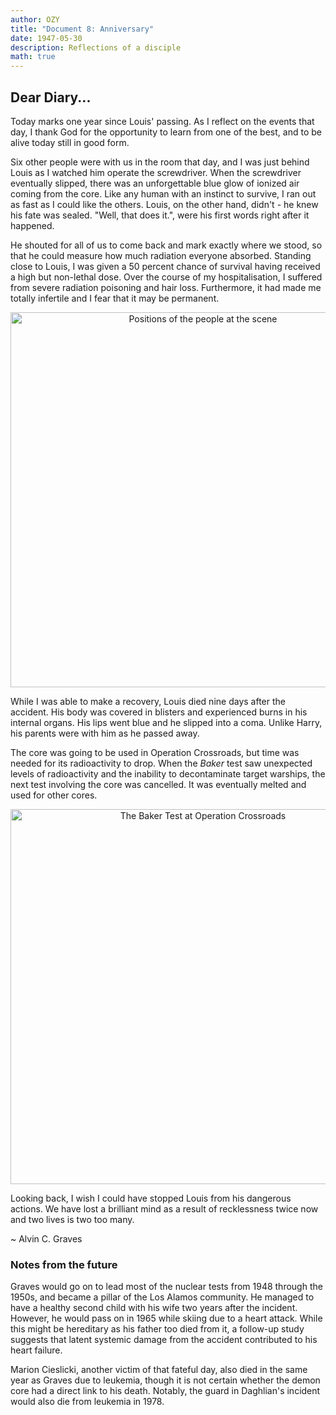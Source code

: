 ```yaml
---
author: OZY
title: "Document 8: Anniversary"
date: 1947-05-30
description: Reflections of a disciple
math: true
---
```


## Dear Diary...

Today marks one year since Louis' passing. As I reflect on the events that day, I thank God for the opportunity to learn from one of the best, and to be alive today still in good form.

Six other people were with us in the room that day, and I was just behind Louis as I watched him operate the screwdriver. When the screwdriver eventually slipped, there was an unforgettable blue glow of ionized air coming from the core. Like any human with an instinct to survive, I ran out as fast as I could like the others. Louis, on the other hand, didn't - he knew his fate was sealed. "Well, that does it.", were his first words right after it happened.

He shouted for all of us to come back and mark exactly where we stood, so that he could measure how much radiation everyone absorbed. Standing close to Louis, I was given a 50 percent chance of survival having received a high but non-lethal dose. Over the course of my hospitalisation, I suffered from severe radiation poisoning and hair loss. Furthermore, it had made me totally infertile and I fear that it may be permanent.

<div align="center">
    <img src="../images/exp2positions.png" alt="Positions of the people at the scene" width="600"/>
</div>

While I was able to make a recovery, Louis died nine days after the accident. His body was covered in blisters and experienced burns in his internal organs. His lips went blue and he slipped into a coma. Unlike Harry, his parents were with him as he passed away.

The core was going to be used in Operation Crossroads, but time was needed for its radioactivity to drop. When the *Baker* test saw unexpected levels of radioactivity and the inability to decontaminate target warships, the next test involving the core was cancelled. It was eventually melted and used for other cores.

<div align="center">
    <img src="../images/opcrossroads.png" alt="The Baker Test at Operation Crossroads" width="600"/>
</div>

Looking back, I wish I could have stopped Louis from his dangerous actions. We have lost a brilliant mind as a result of recklessness twice now and two lives is two too many.

~ Alvin C. Graves

### Notes from the future

Graves would go on to lead most of the nuclear tests from 1948 through the 1950s, and became a pillar of the Los Alamos community. He managed to have a healthy second child with his wife two years after the incident. However, he would pass on in 1965 while skiing due to a heart attack. While this might be hereditary as his father too died from it, a follow-up study suggests that latent systemic damage from the accident contributed to his heart failure.

Marion Cieslicki, another victim of that fateful day, also died in the same year as Graves due to leukemia, though it is not certain whether the demon core had a direct link to his death. Notably, the guard in Daghlian's incident would also die from leukemia in 1978.